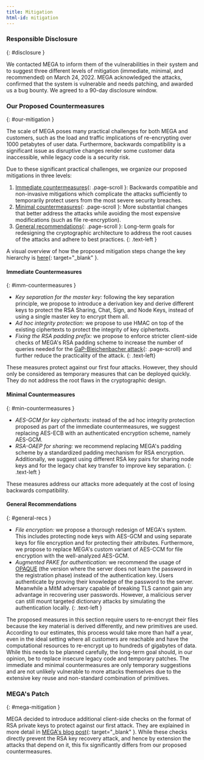```yaml
---
title: Mitigation 
html-id: mitigation
---
```


### Responsible Disclosure
{: #disclosure }

We contacted MEGA to inform them of the vulnerabilities in their system and to suggest three different levels of mitigation (immediate, minimal, and recommended) on March 24, 2022.
MEGA acknowledged the attacks, confirmed that the system is vulnerable and needs patching, and awarded us a bug bounty.
We agreed to a 90-day disclosure window.

### Our Proposed Countermeasures
{: #our-mitigation }

The scale of MEGA poses many practical challenges for both MEGA and customers, such as the load and traffic implications of re-encrypting over 1000 petabytes of user data.
Furthermore, backwards compatibility is a significant issue as disruptive changes render some customer data inaccessible, while legacy code is a security risk.

Due to these significant practical challenges, we organize our proposed mitigations in three levels:
1. [Immediate countermeasures](#imm-countermeasures){: .page-scroll }: Backwards compatible and non-invasive mitigations which complicate the attacks sufficiently to temporarily protect users from the most severe security breaches.
2. [Minimal countermeasures](#min-countermeasures){: .page-scroll }: More substantial changes that better address the attacks while avoiding the most expensive modifications (such as file re-encryption).
3. [General recommendations](#general-recs){: .page-scroll }: Long-term goals for redesigning the cryptographic architecture to address the root causes of the attacks and adhere to best practices.
{: .text-left }

A visual overview of how the proposed mitigation steps change the key hierarchy is [here](img/mitigation_key_hierarchy.png){: target="_blank" }.

#### Immediate Countermeasures
{: #imm-countermeasures }

- _Key separation for the master key:_ following the key separation principle, we propose to introduce a derivation key and derive different keys to protect the RSA Sharing, Chat, Sign, and Node Keys, instead of using a single master key to encrypt them all.
- _Ad hoc integrity protection:_ we propose to use HMAC on top of the existing ciphertexts to protect the integrity of key ciphertexts.
- _Fixing the RSA padding prefix:_ we propose to enforce stricter client-side checks of MEGA's RSA padding scheme to increase the number of queries needed for the [GaP-Bleichenbacher attack](#gap-bleichenbacher){: .page-scroll} and further reduce the practicality of the attack.
{: .text-left}

These measures protect against our first four attacks.
However, they should only be considered as temporary measures that can be deployed quickly.
They do not address the root flaws in the cryptographic design.

#### Minimal Countermeasures
{: #min-countermeasures }

- _AES-GCM for key ciphertexts:_ instead of the ad hoc integrity protection proposed as part of the immediate countermeasures, we suggest replacing AES-ECB with an authenticated encryption scheme, namely AES-GCM.
- _RSA-OAEP for sharing:_ we recommend replacing MEGA's padding scheme by a standardized padding mechanism for RSA encryption. Additionally, we suggest using different RSA key pairs for sharing node keys and for the legacy chat key transfer to improve key separation.
{: .text-left }

These measures address our attacks more adequately at the cost of losing backwards compatibility.

#### General Recommendations
{: #general-recs }

- _File encryption:_ we propose a thorough redesign of MEGA's system. This includes protecting node keys with AES-GCM and using separate keys for file encryption and for protecting their attributes. Furthermore, we propose to replace MEGA's custom variant of AES-CCM for file encryption with the well-analyzed AES-GCM.
- _Augmented PAKE for authentication:_ we recommend the usage of [OPAQUE](https://eprint.iacr.org/2018/163.pdf) (the version where the server does not learn the password in the registration phase) instead of the authentication key. Users authenticate by proving their knowledge of the password to the server. Meanwhile a MitM adversary capable of breaking TLS cannot gain any advantage in recovering user passwords. However, a malicious server can still mount targeted dictionary attacks by simulating the authentication locally.
{: .text-left }

The proposed measures in this section require users to re-encrypt their files because the key material is derived differently, and new primitives are used.
According to our estimates, this process would take more than half a year, even in the ideal setting where all customers are reachable and have the computational resources to re-encrypt up to hundreds of gigabytes of data.
While this needs to be planned carefully, the long-term goal should, in our opinion, be to replace insecure legacy code and temporary patches.
The immediate and minimal countermeasures are only temporary suggestions and are not unlikely vulnerable to more attacks themselves due to the extensive key reuse and non-standard combination of primitives.


### MEGA's Patch
{: #mega-mitigation }

MEGA decided to introduce additional client-side checks on the format of RSA private keys to protect against our first attack.
They are explained in more detail in [MEGA's blog post](https://blog.mega.io/mega-security-update/){: target="_blank" }.
While these checks directly prevent the RSA key recovery attack, and hence by extension the attacks that depend on it, this fix significantly differs from our proposed countermeasures.


